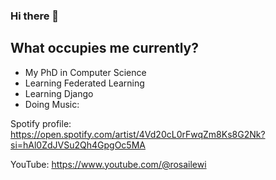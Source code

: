 ### Hi there 👋
## What occupies me currently?
- My PhD in Computer Science
- Learning Federated Learning
- Learning Django
- Doing Music:

Spotify profile:  https://open.spotify.com/artist/4Vd20cL0rFwqZm8Ks8G2Nk?si=hAl0ZdJVSu2Qh4GpgOc5MA
      
YouTube:          https://www.youtube.com/@rosailewi
